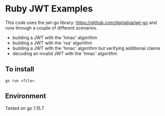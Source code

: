 # Ruby JWT Examples

This code uses the jwt-go library: https://github.com/dgrijalva/jwt-go and runs through a couple of different scenarios.

* building a JWT with the 'hmac' algorithm
* building a JWT with the 'rsa' algorithm
* building a JWT with the 'hmac' algorithm but verifying additional claims
* decoding an invalid JWT with the 'hmac' algorithm

## To install

`go run <file>`

## Environment

Tested on go 1.15.7

